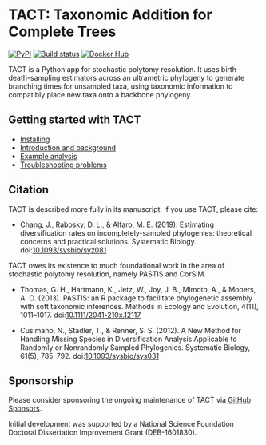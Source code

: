 # TACT: Taxonomic Addition for Complete Trees

[![PyPI](https://img.shields.io/pypi/v/tact.svg)](https://pypi.org/project/tact/)
[![Build status](https://github.com/jonchang/tact/workflows/Python%20package/badge.svg)](https://github.com/jonchang/tact/actions)
[![Docker Hub](https://img.shields.io/docker/pulls/jonchang/tact.svg)](https://hub.docker.com/r/jonchang/tact)

TACT is a Python app for stochastic polytomy resolution. It uses birth-death-sampling estimators across an ultrametric phylogeny to generate branching times for unsampled taxa, using taxonomic information to compatibly place new taxa onto a backbone phylogeny.

## Getting started with TACT

* [Installing](https://tact.jonathanchang.org/install/)
* [Introduction and background](https://tact.jonathanchang.org/background/)
* [Example analysis](https://tact.jonathanchang.org/tutorial/)
* [Troubleshooting problems](https://tact.jonathanchang.org/troubleshooting/)

## Citation

TACT is described more fully in its manuscript. If you use TACT, please cite:

* Chang, J., Rabosky, D. L., & Alfaro, M. E. (2019). Estimating diversification rates on incompletely-sampled phylogenies: theoretical concerns and practical solutions. Systematic Biology. doi:[10.1093/sysbio/syz081](https://doi.org/10.1093/sysbio/syz081)

TACT owes its existence to much foundational work in the area of stochastic polytomy resolution, namely PASTIS and CorSiM.

* Thomas, G. H., Hartmann, K., Jetz, W., Joy, J. B., Mimoto, A., & Mooers, A. O. (2013). PASTIS: an R package to facilitate phylogenetic assembly with soft taxonomic inferences. Methods in Ecology and Evolution, 4(11), 1011–1017. doi:[10.1111/2041-210x.12117](https://doi.org/10.1111/2041-210X.12117)

* Cusimano, N., Stadler, T., & Renner, S. S. (2012). A New Method for Handling Missing Species in Diversification Analysis Applicable to Randomly or Nonrandomly Sampled Phylogenies. Systematic Biology, 61(5), 785–792. doi:[10.1093/sysbio/sys031](https://doi.org/10.1093/sysbio/sys031)

## Sponsorship

Please consider sponsoring the ongoing maintenance of TACT via [GitHub Sponsors](https://github.com/sponsors/jonchang).

Initial development was supported by a National Science Foundation Doctoral Dissertation Improvement Grant (DEB-1601830).
